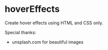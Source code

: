 # hoverEffects

Create hover effects using HTML and CSS only.


Special thanks:
- unsplash.com for beautiful images
